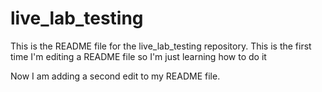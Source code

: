 # live_lab_testing

This is the README file for the live_lab_testing repository. This is the first time I'm editing a README file 
so I'm just learning how to do it

Now I am adding a second edit to my README file.
